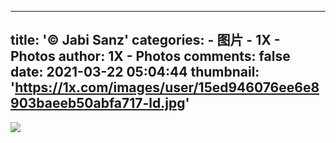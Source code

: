 
---
title: '© Jabi Sanz'
categories: 
    - 图片
    - 1X - Photos
author: 1X - Photos
comments: false
date: 2021-03-22 05:04:44
thumbnail: 'https://1x.com/images/user/15ed946076ee6e8903baeeb50abfa717-ld.jpg'
---

<div>   
<img src="https://1x.com/images/user/15ed946076ee6e8903baeeb50abfa717-ld.jpg" referrerpolicy="no-referrer">  
</div>
            